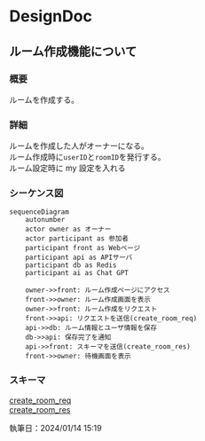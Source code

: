 # DesignDoc

## ルーム作成機能について

### 概要

ルームを作成する。

### 詳細

ルームを作成した人がオーナーになる。  
ルーム作成時に`userID`と`roomID`を発行する。  
ルーム設定時に my 設定を入れる

### シーケンス図

```mermaid
sequenceDiagram
    autonumber
    actor owner as オーナー
    actor participant as 参加者
    participant front as Webページ
    participant api as APIサーバ
    participant db as Redis
    participant ai as Chat GPT

    owner->>front: ルーム作成ページにアクセス
    front->>owner: ルーム作成画面を表示
    owner->>front: ルーム作成をリクエスト
    front->>api: リクエストを送信(create_room_req)
    api->>db: ルーム情報とユーザ情報を保存
    db->>api: 保存完了を通知
    api->>front: スキーマを送信(create_room_res)
    front->>owner: 待機画面を表示
```

### スキーマ

[create_room_req](/docs/DesignDog/schema/01_ルーム作成/create_room_req.json)  
[create_room_res](/docs/DesignDog/schema/01_ルーム作成/create_room_res.json)

執筆日：2024/01/14 15:19
